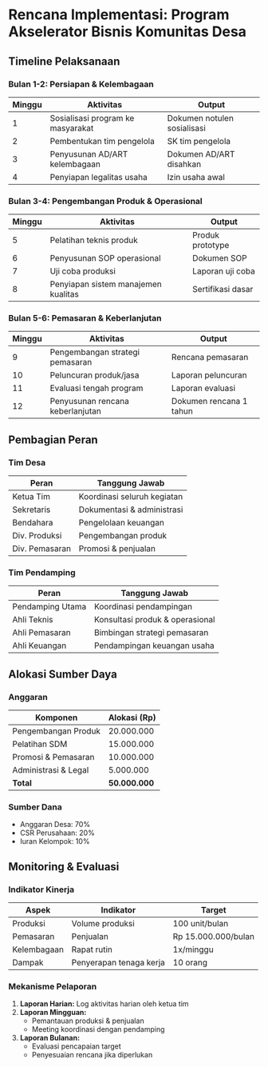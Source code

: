 # Rencana Implementasi: Program Akselerator Bisnis Komunitas Desa

## Timeline Pelaksanaan

### Bulan 1-2: Persiapan & Kelembagaan

| Minggu | Aktivitas | Output |
|--------|-----------|--------|
| 1 | Sosialisasi program ke masyarakat | Dokumen notulen sosialisasi |
| 2 | Pembentukan tim pengelola | SK tim pengelola |
| 3 | Penyusunan AD/ART kelembagaan | Dokumen AD/ART disahkan |
| 4 | Penyiapan legalitas usaha | Izin usaha awal |

### Bulan 3-4: Pengembangan Produk & Operasional

| Minggu | Aktivitas | Output |
|--------|-----------|--------|
| 5 | Pelatihan teknis produk | Produk prototype |
| 6 | Penyusunan SOP operasional | Dokumen SOP |
| 7 | Uji coba produksi | Laporan uji coba |
| 8 | Penyiapan sistem manajemen kualitas | Sertifikasi dasar |

### Bulan 5-6: Pemasaran & Keberlanjutan

| Minggu | Aktivitas | Output |
|--------|-----------|--------|
| 9 | Pengembangan strategi pemasaran | Rencana pemasaran |
| 10 | Peluncuran produk/jasa | Laporan peluncuran |
| 11 | Evaluasi tengah program | Laporan evaluasi |
| 12 | Penyusunan rencana keberlanjutan | Dokumen rencana 1 tahun |

## Pembagian Peran

### Tim Desa

| Peran | Tanggung Jawab |
|-------|---------------|
| Ketua Tim | Koordinasi seluruh kegiatan |
| Sekretaris | Dokumentasi & administrasi |
| Bendahara | Pengelolaan keuangan |
| Div. Produksi | Pengembangan produk |
| Div. Pemasaran | Promosi & penjualan |

### Tim Pendamping

| Peran | Tanggung Jawab |
|-------|---------------|
| Pendamping Utama | Koordinasi pendampingan |
| Ahli Teknis | Konsultasi produk & operasional |
| Ahli Pemasaran | Bimbingan strategi pemasaran |
| Ahli Keuangan | Pendampingan keuangan usaha |

## Alokasi Sumber Daya

### Anggaran

| Komponen | Alokasi (Rp) |
|----------|--------------|
| Pengembangan Produk | 20.000.000 |
| Pelatihan SDM | 15.000.000 |
| Promosi & Pemasaran | 10.000.000 |
| Administrasi & Legal | 5.000.000 |
| **Total** | **50.000.000** |

### Sumber Dana

- Anggaran Desa: 70%
- CSR Perusahaan: 20%
- Iuran Kelompok: 10%

## Monitoring & Evaluasi

### Indikator Kinerja

| Aspek | Indikator | Target |
|-------|-----------|--------|
| Produksi | Volume produksi | 100 unit/bulan |
| Pemasaran | Penjualan | Rp 15.000.000/bulan |
| Kelembagaan | Rapat rutin | 1x/minggu |
| Dampak | Penyerapan tenaga kerja | 10 orang |

### Mekanisme Pelaporan

1. **Laporan Harian:** Log aktivitas harian oleh ketua tim
2. **Laporan Mingguan:**
   - Pemantauan produksi & penjualan
   - Meeting koordinasi dengan pendamping
3. **Laporan Bulanan:**
   - Evaluasi pencapaian target
   - Penyesuaian rencana jika diperlukan
